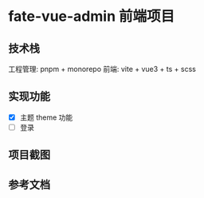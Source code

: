 # fate-vue-admin 前端项目

## 技术栈

工程管理: pnpm + monorepo
前端: vite + vue3 + ts + scss

## 实现功能

- [x] 主题 theme 功能
- [ ] 登录

## 项目截图

## 参考文档
